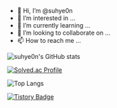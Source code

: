 - 👋 Hi, I’m @suhye0n
- 👀 I’m interested in ...
- 🌱 I’m currently learning ...
- 💞️ I’m looking to collaborate on ...
- 📫 How to reach me ...

<!---
suhye0n/suhye0n is a ✨ special ✨ repository because its `README.md` (this file) appears on your GitHub profile.
You can click the Preview link to take a look at your changes.
--->

![suhye0n's GitHub stats](https://github-readme-stats.vercel.app/api?username=suhye0n&show_icons=true&theme=dracula)

[![Solved.ac Profile](http://mazassumnida.wtf/api/generate_badge?boj=claphye0n)](https://solved.ac/claphye0n)

![Top Langs](https://github-readme-stats.vercel.app/api/top-langs/?username=suhye0n&layout=Demo&theme=dracula)

[![Tistory Badge](https://img.shields.io/badge/Tech%20Blog-555263?style=flat&logoColor=white)]("https://dev10g.tistory.com/)
